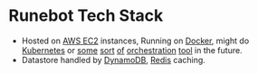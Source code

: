# Runebot Tech Stack

* Hosted on [AWS EC2](https://aws.amazon.com/ec2/pricing/) instances, Running on [Docker](https://www.docker.com/), might do [Kubernetes](https://kubernetes.io/) or [some](https://aws.amazon.com/fargate/) [sort](https://aws.amazon.com/eks/) [of](https://aws.amazon.com/ecs/) [orchestration](https://www.openshift.com/) [tool](https://docs.docker.com/engine/swarm/) in the future.
* Datastore handled by [DynamoDB](https://aws.amazon.com/dynamodb/pricing/), [Redis](https://redislabs.com/redis-enterprise-cloud/) caching.
